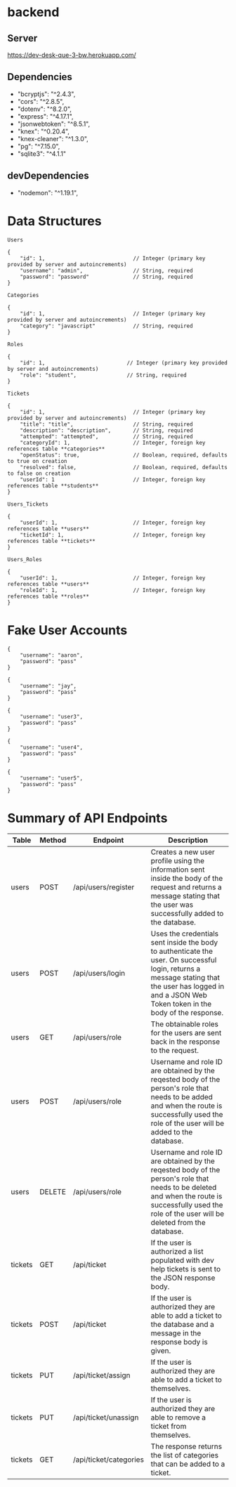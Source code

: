 # backend

## Server

https://dev-desk-que-3-bw.herokuapp.com/

## Dependencies

- "bcryptjs": "^2.4.3",
- "cors": "^2.8.5",
- "dotenv": "^8.2.0",
- "express": "^4.17.1",
- "jsonwebtoken": "^8.5.1",
- "knex": "^0.20.4",
- "knex-cleaner": "^1.3.0",
- "pg": "^7.15.0",
- "sqlite3": "^4.1.1"

## devDependencies

- "nodemon": "^1.19.1",

# Data Structures

`Users`

```
{
    "id": 1,                            // Integer (primary key provided by server and autoincrements)
    "username": "admin",                // String, required
    "password": "password"              // String, required
}
```

`Categories`

```
{
    "id": 1,                            // Integer (primary key provided by server and autoincrements)
    "category": "javascript"            // String, required
}

```

`Roles`

```
{
    "id": 1,                          // Integer (primary key provided by server and autoincrements)
    "role": "student",                // String, required
}

```

`Tickets`

```
{
    "id": 1,                            // Integer (primary key provided by server and autoincrements)
    "title": "title",                   // String, required
    "description": "description",       // String, required
    "attempted": "attempted",           // String, required
    "categoryId": 1,                    // Integer, foreign key references table **categories**
    "openStatus": true,                 // Boolean, required, defaults to true on creation
    "resolved": false,                  // Boolean, required, defaults to false on creation
    "userId": 1                         // Integer, foreign key references table **students**
}
```

`Users_Tickets`

```
{
    "userId": 1,                        // Integer, foreign key references table **users**
    "ticketId": 1,                      // Integer, foreign key references table **tickets**
}

```

`Users_Roles`

```
{
    "userId": 1,                        // Integer, foreign key references table **users**
    "roleId": 1,                        // Integer, foreign key references table **roles**
}

```

# Fake User Accounts

```
{
    "username": "aaron",
    "password": "pass"
}

{
    "username": "jay",
    "password": "pass"
}

{
    "username": "user3",
    "password": "pass"
}

{
    "username": "user4",
    "password": "pass"
}

{
    "username": "user5",
    "password": "pass"
}

```

# Summary of API Endpoints

| Table   | Method | Endpoint               | Description                                                                                                                                                                                            |
| ------- | ------ | ---------------------- | ------------------------------------------------------------------------------------------------------------------------------------------------------------------------------------------------------ |
| users   | POST   | /api/users/register    | Creates a new user profile using the information sent inside the body of the request and returns a message stating that the user was successfully added to the database.                               |
| users   | POST   | /api/users/login       | Uses the credentials sent inside the body to authenticate the user. On successful login, returns a message stating that the user has logged in and a JSON Web Token token in the body of the response. |
| users   | GET    | /api/users/role        | The obtainable roles for the users are sent back in the response to the request.                                                                                                                       |
| users   | POST   | /api/users/role        | Username and role ID are obtained by the reqested body of the person's role that needs to be added and when the route is successfully used the role of the user will be added to the database.         |
| users   | DELETE | /api/users/role        | Username and role ID are obtained by the reqested body of the person's role that needs to be deleted and when the route is successfully used the role of the user will be deleted from the database.   |
| tickets | GET    | /api/ticket            | If the user is authorized a list populated with dev help tickets is sent to the JSON response body.                                                                                                    |
| tickets | POST   | /api/ticket            | If the user is authorized they are able to add a ticket to the database and a message in the response body is given.                                                                                   |
| tickets | PUT    | /api/ticket/assign     | If the user is authorized they are able to add a ticket to themselves.                                                                                                                                 |
| tickets | PUT    | /api/ticket/unassign   | If the user is authorized they are able to remove a ticket from themselves.                                                                                                                            |
| tickets | GET    | /api/ticket/categories | The response returns the list of categories that can be added to a ticket.                                                                                                                             |
